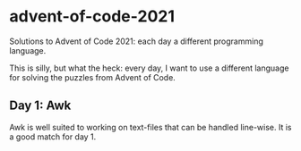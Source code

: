 # advent-of-code-2021
Solutions to Advent of Code 2021: each day a different programming language.

This is silly, but what the heck: every day, I want to use a different language for solving the puzzles from Advent of Code.

## Day 1: Awk

Awk is well suited to working on text-files that can be handled line-wise. It is a good match for day 1.
